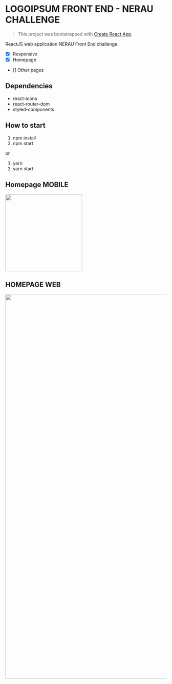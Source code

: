 # LOGOIPSUM FRONT END - NERAU CHALLENGE

> This project was bootstrapped with [Create React App](https://github.com/facebook/create-react-app).

ReactJS web application NERAU Front End challenge

- [x] Responsive
- [x] Homepage
- [] Other pages

## Dependencies

- react-icons
- react-router-dom
- styled-components

## How to start

1. npm install
2. npm start

or

1. yarn
2. yarn start

## Homepage MOBILE

<img src="https://github.com/Vinicius-A-R/challenge-nerau/blob/main/public/mobile.gif" width="240px" />

## HOMEPAGE WEB

<img src="https://github.com/Vinicius-A-R/challenge-nerau/blob/main/public/desktop.gif" width="1200px" />
